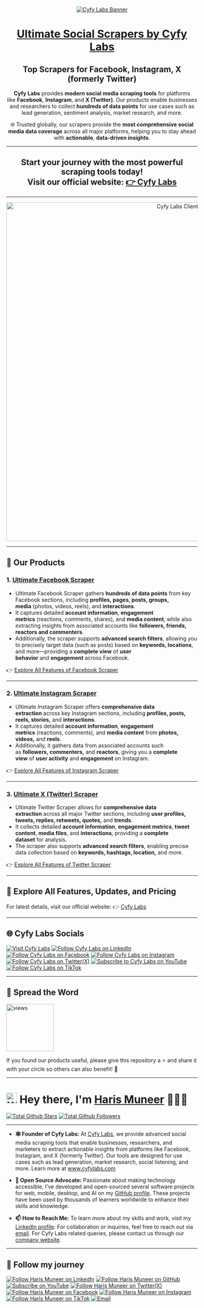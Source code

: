 <a href="https://www.cyfylabs.com" target="_blank">
  <div align="center">
    <img src="https://github.com/user-attachments/assets/af26e079-f7fe-4b2d-b403-cc477b7327fb" alt="Cyfy Labs Banner"/>
  </div>
</a>

<div align="center">
  <h1><a href="https://www.cyfylabs.com">Ultimate Social Scrapers by Cyfy Labs</a></h1>
    <h2>Top Scrapers for Facebook, Instagram, X (formerly Twitter)</h2>

  **Cyfy Labs** provides **modern social media scraping tools** for platforms like **Facebook**, **Instagram**, and **X (Twitter)**. Our products enable businesses and researchers to collect **hundreds of data points** for use cases such as lead generation, sentiment analysis, market research, and more. 

🌐 Trusted globally, our scrapers provide the **most comprehensive social media data coverage** across all major platforms, helping you to stay ahead with **actionable**, **data-driven insights**.
</div>

---

<div align="center">
  <h2>Start your journey with the most powerful scraping tools today!<br>Visit our official website: <a href="https://www.cyfylabs.com" target="_blank">👉 Cyfy Labs</a></h2>
</div>

---

<a href="https://www.cyfylabs.com" target="_blank">
  <div align="center">
    <img width="893" alt="Cyfy Labs Clients" src="https://github.com/user-attachments/assets/d3075c01-7b5f-4a6c-aeec-2a5f442cd395">
  </div>
</a>

---

## 🌟 Our Products 

### 1. <a href="https://www.cyfylabs.com/products/ultimate-facebook-scraper">**Ultimate Facebook Scraper**</a>

- Ultimate Facebook Scraper gathers **hundreds of data points** from key Facebook sections, including **profiles, pages, posts, groups, media** (photos, videos, reels), and **interactions**.
- It captures detailed **account information**, **engagement metrics** (reactions, comments, shares), and **media content**, while also extracting insights from associated accounts like **followers, friends, reactors and commenters**.
- Additionally, the scraper supports **advanced search filters**, allowing you to precisely target data (such as posts) based on **keywords, locations**, and more—providing a **complete view** of **user behavior** and **engagement** across Facebook.

👉 [Explore All Features of Facebook Scraper](https://www.cyfylabs.com/products/ultimate-facebook-scraper)

---

### 2. <a href="https://www.cyfylabs.com/products/ultimate-instagram-scraper">**Ultimate Instagram Scraper**</a>

- Ultimate Instagram Scraper offers **comprehensive data extraction** across key Instagram sections, including **profiles, posts, reels, stories,** and **interactions**.
- It captures detailed **account information**, **engagement metrics** (reactions, comments), and **media content** from **photos, videos,** and **reels**.
- Additionally, it gathers data from associated accounts such as **followers, commenters,** and **reactors**, giving you a **complete view** of **user activity** and **engagement** on Instagram.

👉 [Explore All Features of Instagram Scraper](https://www.cyfylabs.com/products/ultimate-instagram-scraper)

---

### 3. <a href="https://www.cyfylabs.com/products/ultimate-twitter-scraper">**Ultimate X (Twitter) Scraper**</a>

- Ultimate Twitter Scraper allows for **comprehensive data extraction** across all major Twitter sections, including **user profiles, tweets, replies, retweets, quotes,** and **trends**.
- It collects detailed **account information**, **engagement metrics**, **tweet content**, **media files**, and **interactions**, providing a **complete dataset** for analysis.
- The scraper also supports **advanced search filters**, enabling precise data collection based on **keywords, hashtags, location,** and more.

👉 [Explore All Features of Twitter Scraper](https://www.cyfylabs.com/products/ultimate-twitter-scraper)

---

## 📌 Explore All Features, Updates, and Pricing

For latest details, visit our official website: 👉 [Cyfy Labs](https://www.cyfylabs.com)

---

<h2 align="left">🌐 Cyfy Labs Socials</h2>
<p align="left">
  <a href="https://www.cyfylabs.com"><img title="Visit Cyfy Labs" src="https://img.shields.io/badge/Website-4285F4?style=for-the-badge&logo=google-chrome&logoColor=white"/></a>
  <a href="https://www.linkedin.com/company/cyfylabs"><img title="Follow Cyfy Labs on LinkedIn" src="https://img.shields.io/badge/LinkedIn-0077B5?style=for-the-badge&logo=linkedin&logoColor=white"/></a>
  <a href="https://www.facebook.com/cyfylabs"><img title="Follow Cyfy Labs on Facebook" src="https://img.shields.io/badge/Facebook-1877F2?style=for-the-badge&logo=facebook&logoColor=white"/></a>
  <a href="https://www.instagram.com/cyfy_labs"><img title="Follow Cyfy Labs on Instagram" src="https://img.shields.io/badge/Instagram-E4405F?style=for-the-badge&logo=instagram&logoColor=white"/></a>
  <a href="https://x.com/cyfylabs"><img title="Follow Cyfy Labs on Twitter(X)" src="https://img.shields.io/badge/X-000000?style=for-the-badge&logo=x&logoColor=white"/></a>
  <a href="https://www.youtube.com/@CyfyLabs?sub_confirmation=1"><img title="Subscribe to Cyfy Labs on YouTube" src="https://img.shields.io/badge/YouTube-FF0000?style=for-the-badge&logo=youtube&logoColor=white"/></a>
  <a href="https://www.tiktok.com/@cyfylabs"><img title="Follow Cyfy Labs on TikTok" src="https://img.shields.io/badge/TikTok-000000?style=for-the-badge&logo=tiktok&logoColor=white"/></a>  
</p>

---

## 🌟 **Spread the Word**  
<a href="https://github.com/harismuneer"><img alt="views" title="Github views" src="https://komarev.com/ghpvc/?username=harismuneer&style=flat-square" width="125"/></a>

If you found our products useful, please give this repository a ⭐️ and share it with your circle so others can also benefit! 🚀

<!-- PROFILE_INTRO_START -->

<hr>

<h1> <a href="#"><img src="https://media.giphy.com/media/hvRJCLFzcasrR4ia7z/giphy.gif" alt="Waving hand" width="28"></a>
Hey there, I'm <a href="https://www.linkedin.com/in/harismuneer/">Haris Muneer</a> 👨🏻‍💻
</h1>


<a href="https://github.com/harismuneer"><img src="https://img.shields.io/github/stars/harismuneer" alt="Total Github Stars"></a>
<a href="https://github.com/harismuneer?tab=followers"><img src="https://img.shields.io/github/followers/harismuneer" alt="Total Github Followers"></a>

<hr>

- <b>🕸️ Founder of Cyfy Labs:</b> At <a href="https://www.cyfylabs.com">Cyfy Labs</a>, we provide advanced social media scraping tools that enable businesses, researchers, and marketers to extract actionable insights from platforms like Facebook, Instagram, and X (formerly Twitter). Our tools are designed for use cases such as lead generation, market research, social listening, and more. Learn more at <a href="https://www.cyfylabs.com">www.cyfylabs.com</a>

- <b>🌟 Open Source Advocate:</b> Passionate about making technology accessible, I’ve developed and open-sourced several software projects for web, mobile, desktop, and AI on my <a href="https://github.com/harismuneer">GitHub profile</a>. These projects have been used by thousands of learners worldwide to enhance their skills and knowledge.

- <b>📫 How to Reach Me:</b> To learn more about my skills and work, visit my <a href="https://www.linkedin.com/in/harismuneer">LinkedIn profile</a>. For collaboration or inquiries, feel free to reach out via <a href="mailto:haris.muneer5@gmail.com">email</a>. For Cyfy Labs related queries, please contact us through our <a href="https://www.cyfylabs.com">company website</a>.

<hr>

<h2 align="left">🤝 Follow my journey</h2>
<p align="left">
  <a href="https://www.linkedin.com/in/harismuneer"><img title="Follow Haris Muneer on LinkedIn" src="https://img.shields.io/badge/LinkedIn-0077B5?style=for-the-badge&logo=linkedin&logoColor=white"/></a>
  <a href="https://github.com/harismuneer"><img title="Follow Haris Muneer on GitHub" src="https://img.shields.io/badge/GitHub-100000?style=for-the-badge&logo=github&logoColor=white"/></a>
  <a href="https://www.youtube.com/@haris_muneer?sub_confirmation=1"><img title="Subscribe on YouTube" src="https://img.shields.io/badge/YouTube-FF0000?style=for-the-badge&logo=youtube&logoColor=white"/></a> 
   <a href="https://x.com/harismuneer99"><img title="Follow Haris Muneer on Twitter(X)" src="https://img.shields.io/badge/X-000000?style=for-the-badge&logo=x&logoColor=white"/></a>
 <a href="https://www.facebook.com/harism99"><img title="Follow Haris Muneer on Facebook" src="https://img.shields.io/badge/Facebook-1877F2?style=for-the-badge&logo=facebook&logoColor=white"/></a>
   <a href="https://www.instagram.com/harismuneer99"><img title="Follow Haris Muneer on Instagram" src="https://img.shields.io/badge/Instagram-E4405F?style=for-the-badge&logo=instagram&logoColor=white"/></a>
  <a href="https://www.tiktok.com/@harismuneer99"><img title="Follow Haris Muneer on TikTok" src="https://img.shields.io/badge/TikTok-000000?style=for-the-badge&logo=tiktok&logoColor=white"/></a> 
  <a href="mailto:haris.muneer5@gmail.com"><img title="Email" src="https://img.shields.io/badge/Gmail-D14836?style=for-the-badge&logo=gmail&logoColor=white"/></a>
</p>



<!-- PROFILE_INTRO_END -->



